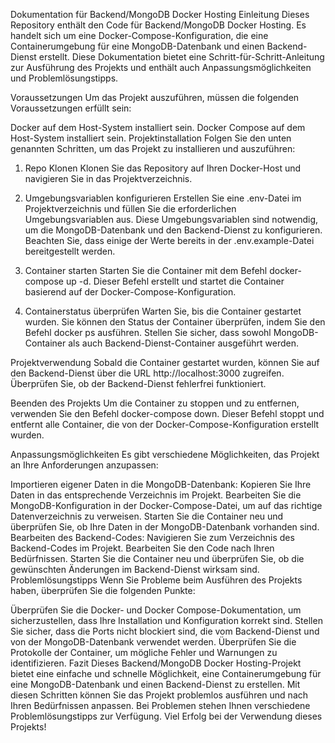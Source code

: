 Dokumentation für Backend/MongoDB Docker Hosting
Einleitung
Dieses Repository enthält den Code für Backend/MongoDB Docker Hosting. Es handelt sich um eine Docker-Compose-Konfiguration, die eine Containerumgebung für eine MongoDB-Datenbank und einen Backend-Dienst erstellt. Diese Dokumentation bietet eine Schritt-für-Schritt-Anleitung zur Ausführung des Projekts und enthält auch Anpassungsmöglichkeiten und Problemlösungstipps.

Voraussetzungen
Um das Projekt auszuführen, müssen die folgenden Voraussetzungen erfüllt sein:

Docker auf dem Host-System installiert sein.
Docker Compose auf dem Host-System installiert sein.
Projektinstallation
Folgen Sie den unten genannten Schritten, um das Projekt zu installieren und auszuführen:

1. Repo Klonen
Klonen Sie das Repository auf Ihren Docker-Host und navigieren Sie in das Projektverzeichnis.

2. Umgebungsvariablen konfigurieren
Erstellen Sie eine .env-Datei im Projektverzeichnis und füllen Sie die erforderlichen Umgebungsvariablen aus. Diese Umgebungsvariablen sind notwendig, um die MongoDB-Datenbank und den Backend-Dienst zu konfigurieren. Beachten Sie, dass einige der Werte bereits in der .env.example-Datei bereitgestellt werden.

3. Container starten
Starten Sie die Container mit dem Befehl docker-compose up -d. Dieser Befehl erstellt und startet die Container basierend auf der Docker-Compose-Konfiguration.

4. Containerstatus überprüfen
Warten Sie, bis die Container gestartet wurden. Sie können den Status der Container überprüfen, indem Sie den Befehl docker ps ausführen. Stellen Sie sicher, dass sowohl MongoDB-Container als auch Backend-Dienst-Container ausgeführt werden.

Projektverwendung
Sobald die Container gestartet wurden, können Sie auf den Backend-Dienst über die URL http://localhost:3000 zugreifen. Überprüfen Sie, ob der Backend-Dienst fehlerfrei funktioniert.

Beenden des Projekts
Um die Container zu stoppen und zu entfernen, verwenden Sie den Befehl docker-compose down. Dieser Befehl stoppt und entfernt alle Container, die von der Docker-Compose-Konfiguration erstellt wurden.

Anpassungsmöglichkeiten
Es gibt verschiedene Möglichkeiten, das Projekt an Ihre Anforderungen anzupassen:

Importieren eigener Daten in die MongoDB-Datenbank:
Kopieren Sie Ihre Daten in das entsprechende Verzeichnis im Projekt.
Bearbeiten Sie die MongoDB-Konfiguration in der Docker-Compose-Datei, um auf das richtige Datenverzeichnis zu verweisen.
Starten Sie die Container neu und überprüfen Sie, ob Ihre Daten in der MongoDB-Datenbank vorhanden sind.
Bearbeiten des Backend-Codes:
Navigieren Sie zum Verzeichnis des Backend-Codes im Projekt.
Bearbeiten Sie den Code nach Ihren Bedürfnissen.
Starten Sie die Container neu und überprüfen Sie, ob die gewünschten Änderungen im Backend-Dienst wirksam sind.
Problemlösungstipps
Wenn Sie Probleme beim Ausführen des Projekts haben, überprüfen Sie die folgenden Punkte:

Überprüfen Sie die Docker- und Docker Compose-Dokumentation, um sicherzustellen, dass Ihre Installation und Konfiguration korrekt sind.
Stellen Sie sicher, dass die Ports nicht blockiert sind, die vom Backend-Dienst und von der MongoDB-Datenbank verwendet werden.
Überprüfen Sie die Protokolle der Container, um mögliche Fehler und Warnungen zu identifizieren.
Fazit
Dieses Backend/MongoDB Docker Hosting-Projekt bietet eine einfache und schnelle Möglichkeit, eine Containerumgebung für eine MongoDB-Datenbank und einen Backend-Dienst zu erstellen. Mit diesen Schritten können Sie das Projekt problemlos ausführen und nach Ihren Bedürfnissen anpassen. Bei Problemen stehen Ihnen verschiedene Problemlösungstipps zur Verfügung. Viel Erfolg bei der Verwendung dieses Projekts!